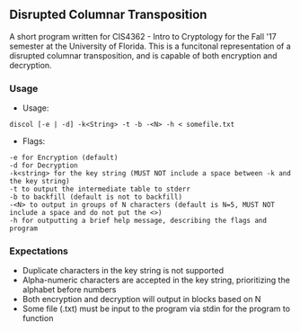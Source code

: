 ## Disrupted Columnar Transposition

A short program written for CIS4362 - Intro to Cryptology for the Fall '17 semester at the University of Florida. 
This is a funcitonal representation of a disrupted columnar transposition, and is capable of both encryption and decryption.

### Usage
* Usage: 
```
discol [-e | -d] -k<String> -t -b -<N> -h < somefile.txt
```

* Flags:
```
-e for Encryption (default)
-d for Decryption
-k<string> for the key string (MUST NOT include a space between -k and the key string)
-t to output the intermediate table to stderr
-b to backfill (default is not to backfill)
-<N> to output in groups of N characters (default is N=5, MUST NOT include a space and do not put the <>)
-h for outputting a brief help message, describing the flags and program
```

### Expectations
* Duplicate characters in the key string is not supported
* Alpha-numeric characters are accepted in the key string, prioritizing the alphabet before numbers
* Both encryption and decryption will output in blocks based on N
* Some file (.txt) must be input to the program via stdin for the program to function


